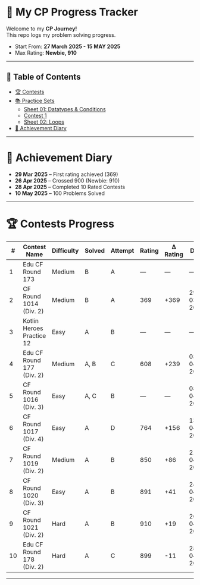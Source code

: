 # 🚀 My CP Progress Tracker

Welcome to my  **CP Journey!**  
This repo logs my problem solving progress.

- Start From: **27 March 2025 - 15 MAY 2025**
- Max Rating: **Newbie, 910**
---

## 📑 Table of Contents

- [🏆 Contests](#-contests)
- [📚 Practice Sets](#-practice-sets-1)
  - [Sheet 01: Datatypes & Conditions](#sheet-01-datatypes--conditions)
  - [Contest 1](#contest-01)
  - [Sheet 02: Loops](#sheet-02-loops)
- [🏅 Achievement Diary](#-achievement-diary)

---

# 🏅 Achievement Diary

- **29 Mar 2025** – First rating achieved (369)
- **26 Apr 2025** – Crossed 900 (Newbie: 910)
- **28 Apr 2025** – Completed 10 Rated Contests
- **10 May 2025** – 100 Problems Solved

--- 


# 🏆 Contests Progress

| #   | Contest Name                        | Difficulty | Solved | Attempt | Rating | Δ Rating | Date       |
|-----|-------------------------------------|------------|--------|---------|--------|----------|------------|
| 1   | Edu CF Round 173                    | Medium     | B      | A       | —      | —        | —          |
| 2   | CF Round 1014 (Div. 2)              | Medium     | B      | A       | 369    | +369     | 29-03-2025 |
| 3   | Kotlin Heroes Practice 12           | Easy       | A      | B       | —      | —        | —          |
| 4   | Edu CF Round 177 (Div. 2)           | Medium     | A, B   | C       | 608    | +239     | 03-04-2025 |
| 5   | CF Round 1016 (Div. 3)              | Easy       | A, C   | B       | —      | —        | 08-04-2025 |
| 6   | CF Round 1017 (Div. 4)              | Easy       | A      | D       | 764    | +156     | 13-04-2025 |
| 7   | CF Round 1019 (Div. 2)              | Medium     | A      | B       | 850    | +86      | 21-04-2025 |
| 8   | CF Round 1020 (Div. 3)              | Easy       | A      | B       | 891    | +41      | 24-04-2025 |
| 9   | CF Round 1021 (Div. 2)              | Hard       | A      | B       | 910    | +19      | 26-04-2025 |
| 10  | Edu CF Round 178 (Div. 2)           | Hard       | A      | C       | 899    | -11      | 28-04-2025 |

---

